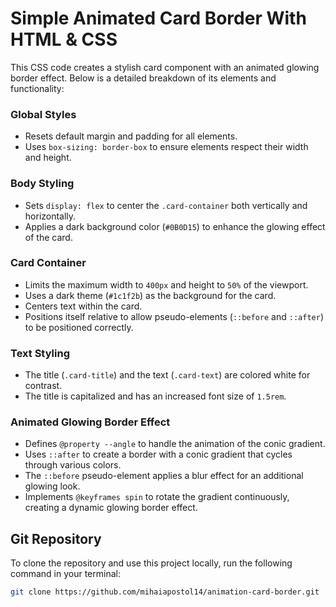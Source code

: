 # Simple Animated Card Border With HTML & CSS

This CSS code creates a stylish card component with an animated glowing border effect. Below is a detailed breakdown of its elements and functionality:

### Global Styles
- Resets default margin and padding for all elements.
- Uses `box-sizing: border-box` to ensure elements respect their width and height.

### Body Styling
- Sets `display: flex` to center the `.card-container` both vertically and horizontally.
- Applies a dark background color (`#0B0D15`) to enhance the glowing effect of the card.

### Card Container
- Limits the maximum width to `400px` and height to `50%` of the viewport.
- Uses a dark theme (`#1c1f2b`) as the background for the card.
- Centers text within the card.
- Positions itself relative to allow pseudo-elements (`::before` and `::after`) to be positioned correctly.

### Text Styling
- The title (`.card-title`) and the text (`.card-text`) are colored white for contrast.
- The title is capitalized and has an increased font size of `1.5rem`.

### Animated Glowing Border Effect
- Defines `@property --angle` to handle the animation of the conic gradient.
- Uses `::after` to create a border with a conic gradient that cycles through various colors.
- The `::before` pseudo-element applies a blur effect for an additional glowing look.
- Implements `@keyframes spin` to rotate the gradient continuously, creating a dynamic glowing border effect.

## **Git Repository**
To clone the repository and use this project locally, run the following command in your terminal:
```bash
git clone https://github.com/mihaiapostol14/animation-card-border.git
```



